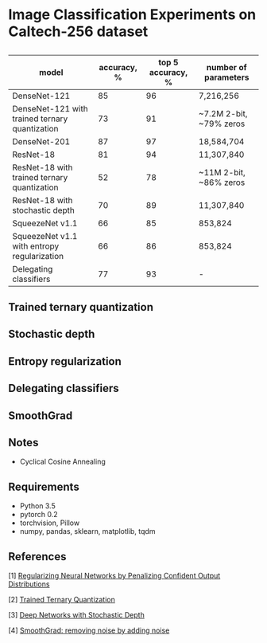 # Image Classification Experiments on Caltech-256 dataset
## 

| model | accuracy, % | top 5 accuracy, %| number of parameters |
| --- | --- | --- | --- | 
| DenseNet-121    | 85 | 96 | 7,216,256 |
| DenseNet-121 with trained ternary quantization | 73 | 91 | ~7.2M 2-bit, ~79% zeros |
| DenseNet-201    | 87 | 97 | 18,584,704 |
| ResNet-18 | 81 | 94 | 11,307,840 |
| ResNet-18 with trained ternary quantization | 52 | 78 | ~11M 2-bit, ~86% zeros |
| ResNet-18 with stochastic depth | 70 | 89 | 11,307,840 |
| SqueezeNet v1.1 | 66 | 85 | 853,824 | 
| SqueezeNet v1.1 with entropy regularization | 66 | 86 | 853,824 |
| Delegating classifiers | 77 | 93 | - |

## Trained ternary quantization

## Stochastic depth

## Entropy regularization

## Delegating classifiers

## SmoothGrad

## Notes
* Cyclical Cosine Annealing

## Requirements
* Python 3.5
* pytorch 0.2
* torchvision, Pillow
* numpy, pandas, sklearn, matplotlib, tqdm

## References
[1] [Regularizing Neural Networks by Penalizing Confident Output Distributions](https://arxiv.org/abs/1701.06548)

[2] [Trained Ternary Quantization](https://arxiv.org/abs/1612.01064)

[3] [Deep Networks with Stochastic Depth](https://arxiv.org/abs/1603.09382)

[4] [SmoothGrad: removing noise by adding noise](https://arxiv.org/abs/1706.03825)
